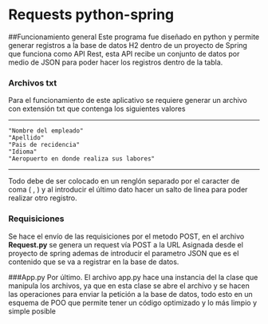 # Requests python-spring
##Funcionamiento general
Este programa fue diseñado en python y permite generar registros a la base de datos H2 dentro de un proyecto de Spring que funciona como API Rest, esta API recibe un conjunto de datos por medio de JSON para poder hacer los registros dentro de la tabla.

### Archivos txt
Para el funcionamiento de este aplicativo se requiere generar un archivo con extensión txt que contenga los siguientes valores

------------


	"Nombre del empleado"
	"Apellido"
	"Pais de recidencia"
	"Idioma"
	"Aeropuerto en donde realiza sus labores"

------------


Todo debe de ser colocado en un renglón separado por el caracter de coma ( , ) y al introducir el último dato hacer un salto de linea para poder realizar otro registro.

### Requisiciones
Se hace el envío de las requisiciones por el metodo POST, en el archivo **Request.py** se genera un request vía POST a la URL Asignada desde el proyecto de spring ademas de introducir el parametro JSON que es el contenido que se va a registrar en la base de datos.

###App.py
Por último. El archivo app.py hace una instancia del la clase que manipula los archivos, ya que en esta clase se abre el archivo y se hacen las operaciones para enviar la petición a la base de datos, todo esto en un esquema de POO que permite tener un código optimizado y lo más limpio y simple posible
